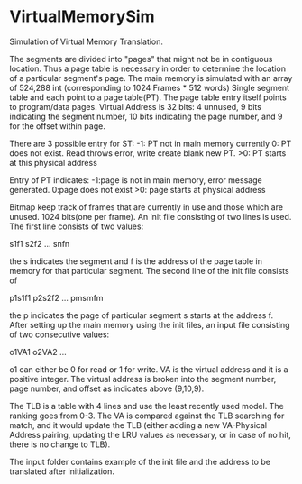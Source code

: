 # VirtualMemorySim

Simulation of Virtual Memory Translation.

The segments are divided into "pages" that might not be in contiguous location. Thus a page table is necessary in order to determine
the location of a particular segment's page. 
The main memory is simulated with an array of 524,288 int (corresponding to 1024 Frames * 512 words)
Single segment table and each point to a page table(PT). The page table entry itself points to program/data pages.
Virtual Address is 32 bits: 4 unnused, 9 bits indicating the segment number, 10 bits indicating the page number, and 9 for the offset within page. 

There are 3 possible entry for ST:
	-1: PT not in main memory currently
	0: PT does not exist. Read throws error, write create blank new PT.
	>0: PT starts at this physical address
	
Entry of PT indicates:
	-1:page is not in main memory, error message generated.
	0:page does not exist
	>0: page starts at physical address
	
Bitmap keep track of frames that are currently in use and those which are unused. 1024 bits(one per frame).
An init file consisting of two lines is used. The first line consists of two values:

s1f1 s2f2 ... snfn

the s indicates the segment and f is the address of the page table in memory for that particular segment.
The second line of the init file consists of

p1s1f1 p2s2f2 ... pmsmfm

the p indicates the page of particular segment s starts at the address f.
After setting up the main memory using the init files, an input file consisting of two consecutive values:

o1VA1 o2VA2 ...

o1 can either be 0 for read or 1 for write. VA is the virtual address and it is a positive integer. The virtual address is broken into the
segment number, page number, and offset as indicates above (9,10,9).

The TLB is a table with 4 lines and use the least recently used model. The ranking goes from 0-3.
The VA is compared against the TLB searching for match, and it would update the TLB (either adding a new
VA-Physical Address pairing, updating the LRU values as necessary, or in case of no hit, there is no change to TLB).

The input folder contains example of the init file and the address to be translated after initialization.
